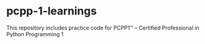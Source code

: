 # pcpp-1-learnings
This repository includes practice code for PCPP1™ – Certified Professional in Python Programming 1

